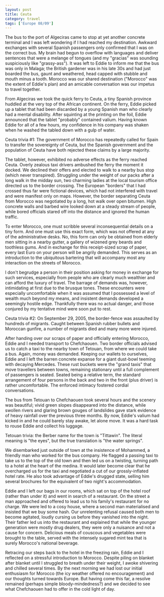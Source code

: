 ```yaml
---
layout: post
title: Ceuta
category: travel
tags: ['Europe 08/09']
---
```


The bus to the port of Algeciras came to stop at yet another concrete terminal
and I was left wondering if I had reached my destination.
Awkward exchanges with several Spanish passengers only confirmed that I was on
the correct bus.
My brain had begun to overflow with languages and deliver sentences that were
a melange of tongues (and my "gracias" was sounding suspiciously like
"grassy-ass").
It was left to Eddie to inform me that the bus was only in Malaga; the
British gardener was in his late 30s and had just boarded the bus, gaunt and
weathered, head capped with stubble and mouth minus a tooth.
Morocco was our shared destination ("Morocco" was the extent of Eddie's plan)
and an amicable conversation was our impetus to travel together.

From Algeciras we took the quick ferry to Ceuta, a tiny Spanish province
huddled at the very top of the African continent.
On the ferry, Eddie picked up a tablet that had been discarded by a young
Spanish man who clearly had a mental disability.
After squinting at the printing on the foil, Eddie announced that the tablet
"probably" contained valium.
Having known Eddie for all of a few hours, my confidence in his company was
shaken when he washed the tabled down with a gulp of water.

Ceuta trivia #1: The government of Morocco has repeatedly called for Spain to
transfer the sovereignty of Ceuta, but the Spanish government and the
population of Ceuta have both rejected these claims by a large majority.

The tablet, however, exhibited no adverse effects as the ferry reached Ceuta.
Overly zealous taxi drivers ambushed the ferry the moment it docked.
We declined their offers and elected to walk to a nearby bus stop (which never
transpired).
Struggling under the weight of our packs after a long walk in the midday sun,
two charming ladies at the local tourism office directed us to the border
crossing.
The European "borders" that I had crossed thus far were fictional devices,
which had not interfered with travel and were manifest only on maps.
However, the border separating Ceuta from Morocco was negotiated by a long,
hot walk over open bitumen.
High concrete walls and barbed wire looked down at a steady stream of people,
while bored officials stared off into the distance and ignored the human
traffic.

To enter Morocco, one must scribble several inconsequential details on a tiny
form.
And one must use this exact form, which was not offered at any of the
administrative desks.
No, this form can only be obtained from elderly men sitting in a nearby
gutter, a gallery of wizened grey beards and toothless gums.
And in exchange for this receipt-sized scrap of paper, every last Euro on your
person will be angrily demanded.
This serves as an introduction to the ubiquitous bartering that will accompany
most any interaction on the streets of Morocco.

I don't begrudge a person in their position asking for money in exchange for
such services, especially from people who are clearly much wealthier and can
afford the luxury of travel.
The barrage of demands was, however, intimidating at first due to the brusque
tones.
These encounters were especially uncomfortable when it was assumed that I
possessed a level of wealth much beyond my means, and insistent demands
developed a seemingly hostile edge.
Thankfully there was no actual danger, and those conjured by my tentative mind
were soon put to rest.

Ceuta trivia #2: On September 29, 2005, the border-fence was assaulted by
hundreds of migrants.
Caught between Spanish rubber bullets and Moroccan gunfire, a number of
migrants died and many more were injured.

After handing over our scraps of paper and officially entering Morocco, Eddie
and I needed transport to Chefchaouen.
Two border officials advised us to catch a taxi to the nearby town of
Tetouan, from where we could take a bus.
Again, money was demanded.
Keeping our wallets to ourselves, Eddie and I left the barren concrete expanse
for a giant dust-bowl teeming with decaying Mercedes.
These rust buckets were the "grand taxis" that move travellers between towns,
remaining stationary until a full complement of passengers is seated.
Seated being a relative term, the standard arrangement of four persons in the
back and two in the front (plus driver) is rather uncomfortable.
The enforced intimacy fostered cordial conversations.

The bus from Tetouan to Chefchaouen took several hours and the scenery was
beautiful; vivid green slopes disappeared into the distance, while swollen
rivers and glaring brown gouges of landslides gave stark evidence of heavy
rainfall over the previous three months.
By now, Eddie's valium had kicked in and he could barely stay awake, let alone
move.
It was a hard task to rouse Eddie and collect his luggage.

Tetouan trivia: the Berber name for the town is "Tittawin".
The literal meaning is "the eyes", but the true translation is "the water
springs".

We disembarked just outside of town at the insistence of Mohammed, a friendly
man who worked for the bus company.
He flagged a passing taxi to take us to the top of the old town and then led
us on a twisting, turning path to a hotel at the heart of the medina.
It would later become clear that he overcharged us for the taxi and negotiated
a cut of our grossly-inflated hotel rate.
He also took advantage of Eddie's drugged state, selling him several brochures
for the equivalent of two night's accommodation.

Eddie and I left our bags in our rooms, which sat on top of the hotel roof
(rather than under it) and went in search of a restaurant.
On the street a man approached and offered to lead us to his family's
restaurant for no charge.
We were led to a cosy house, where a second man materialised and insisted that
we buy some hash.
Our unrelenting refusal caused both men to become agitated, loudly cursing us
before they vanished into the night.
Their father led us into the restaurant and explained that while the younger
generation were mostly drug dealers, they were only a nuisance and not a cause
for concern.
Delicious meals of couscous and vegetables were brought to the table, served
with the intensely sugared mint tea that is surely Morocco's national
beverage.

Retracing our steps back to the hotel in the freezing rain, Eddie and I
reflected on a stressful introduction to Morocco.
Despite piling on blanket after blanket until I struggled to breath under
their weight, I awoke shivering and chilled several times.
By the next morning we had lost our initial enthusiasm for Morocco (the icy
weather offered no encouragement) and our thoughts turned towards Europe.
But having come this far, a resolve remained (perhaps simple
bloody-mindedness?) and we decided to see what Chefchaouen had to offer in the
cold light of day.
